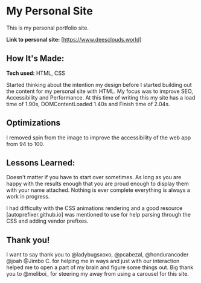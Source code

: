 # My Personal Site
This is my personal portfolio site.

**Link to personal site:** [https://www.deesclouds.world]

## How It's Made:

**Tech used:** HTML, CSS

Started thinking about the intention my design before I started building out the content for my personal site with HTML. My focus was to improve SEO, Accessibility and Performance. At this time of writing this my site has a load time of 1.90s, DOMContentLoaded 1.40s and Finish time of 2.04s. 

## Optimizations
I removed spin from the image to improve the accessibility of the web app from 94 to 100.

## Lessons Learned:

Doesn't matter if you have to start over sometimes. As long as you are happy with the results enough that you are proud enough to display them with your name attached. Nothing is ever complete everything is always a work in progress.

I had difficulty with the CSS animations rendering and a good resource [autoprefixer.github.io] was mentioned to use for help parsing through the CSS and adding vendor prefixes. 

## Thank you!
I want to say thank you to @ladybugsxoxo, @pcabezal, @hondurancoder @joah @Jimbo C. for helping me in ways and just with our interaction helped me to open a part of my brain and figure some things out. Big thank you to @meliboi_ for steering my away from using a carousel for this site.